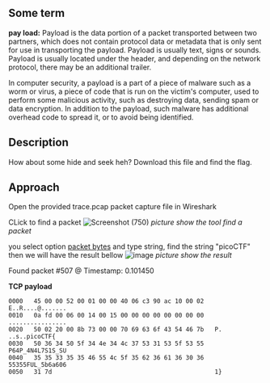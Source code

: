 ## Some term
**pay load:** 
Payload is the data portion of a packet transported between two partners, which does not contain protocol data or metadata that is only sent for use in transporting the payload. Payload is usually text, signs or sounds. Payload is usually located under the header, and depending on the network protocol, there may be an additional trailer.

In computer security, a payload is a part of a piece of malware such as a worm or virus, a piece of code that is run on the victim's computer, used to perform some malicious activity, such as destroying data, sending spam or data encryption. In addition to the payload, such malware has additional overhead code to spread it, or to avoid being identified.
## Description
How about some hide and seek heh? Download this file and find the flag.
## Approach
Open the provided trace.pcap packet capture file in Wireshark

CLick to find a packet
![Screenshot (750)](https://github.com/user-attachments/assets/aff10511-1458-40bf-9ee5-bd675fe1d03e)
*picture show the tool find a packet*

you select option [packet bytes](https://www.wireshark.org/docs/wsug_html_chunked/ChUsePacketBytesPaneSection.html) and type string, find the string "picoCTF" then we will have the result bellow
![image](https://github.com/user-attachments/assets/00b7108d-e086-432b-9205-be57ddbe023f)
*picture show the result*

Found packet #507 @ Timestamp: 0.101450

**TCP payload**
```
0000   45 00 00 52 00 01 00 00 40 06 c3 90 ac 10 00 02   E..R....@.......
0010   0a fd 00 06 00 14 00 15 00 00 00 00 00 00 00 00   ................
0020   50 02 20 00 8b 73 00 00 70 69 63 6f 43 54 46 7b   P. ..s..picoCTF{
0030   50 36 34 50 5f 34 4e 34 4c 37 53 31 53 5f 53 55   P64P_4N4L7S1S_SU
0040   35 35 33 35 35 46 55 4c 5f 35 62 36 61 36 30 36   55355FUL_5b6a606
0050   31 7d                                             1}
```


